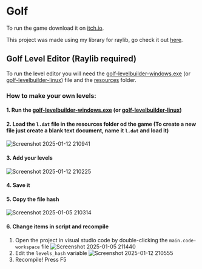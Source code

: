 # Golf

To run the game download it on [itch.io](https://anton2026.itch.io/golf).

This project was made using my library for raylib, go check it out [here](https://github.com/anton2026gamca/BetterRaylib).

## Golf Level Editor (Raylib required)

To run the level editor you will need the [golf-levelbuilder-windows.exe](https://github.com/anton2026gamca/Golf/blob/main/golf-levelbuilder/golf-levelbuilder-windows.exe) (or [golf-levelbuilder-linux](https://github.com/anton2026gamca/Golf/blob/main/golf-levelbuilder/golf-levelbuilder-linux)) file and the [resources](https://github.com/anton2026gamca/Golf/tree/main/golf-levelbuilder/resources) folder.<br>

### How to make your own levels:<br>
  #### 1. Run the [golf-levelbuilder-windows.exe](https://github.com/anton2026gamca/Golf/blob/main/golf-levelbuilder/golf-levelbuilder-windows.exe) (or [golf-levelbuilder-linux](https://github.com/anton2026gamca/Golf/blob/main/golf-levelbuilder/golf-levelbuilder-linux))
  #### 2. Load the `l.dat` file in the resources folder od the game (To create a new file just create a blank text document, name it `l.dat` and load it)
  ![Screenshot 2025-01-12 210941](https://github.com/user-attachments/assets/d98c7440-b980-4d7e-b93c-322a02af66e7)
  #### 3. Add your levels
  ![Screenshot 2025-01-12 210225](https://github.com/user-attachments/assets/d752de99-9d3b-455d-99fd-34612d7b521a)
  #### 4. Save it
  #### 5. Copy the file hash
  ![Screenshot 2025-01-05 210314](https://github.com/user-attachments/assets/88ef918d-fd5d-4324-a37f-04613ec2688c)
  #### 6. Change items in script and recompile
  1. Open the project in visual studio code by double-clicking the `main.code-workspace` file
  ![Screenshot 2025-01-05 211440](https://github.com/user-attachments/assets/0fad3b9b-6373-4526-b2dd-abd6d58aa767)
  2. Edit the `levels_hash` variable
  ![Screenshot 2025-01-12 210555](https://github.com/user-attachments/assets/b226093f-0ea2-467f-aab7-3354b7cddccb)
  3. Recompile!  Press F5
